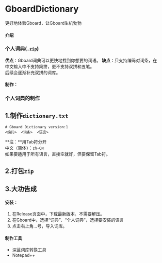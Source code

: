 # GboardDictionary
更好地体验Gboard，让Gboard生机勃勃
#### 介绍
### 个人词典(`.zip`)
**优点**：Gboard词典可以更快地找到你想要的词语。
**缺点**：只支持编码对词条，在中文输入中不支持简拼，更不支持双拼和五笔。  
后续会逐渐补充双拼的词库。

#### 制作：
### 个人词典的制作
## 1.制作`dictionary.txt`

    # Gboard Dictionary version:1  
    <编码>  <词条>  <语言>
**注：**用Tab符分开  
中文（简体）：`zh-CN`  
如果要适用于所有语言，直接空就好，但要保留Tab符。
## 2.打包`zip`
## 3.大功告成


#### 安装：
1.  在Release页面中，下载最新版本，不需要解压。
2.  在Gboard中，选择“词典”、“个人词典”，选择要安装的语言
3.  点击右上角…号，导入词库。

#### 制作工具
+ 深蓝词库转换工具
+ Notepad++

